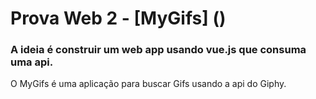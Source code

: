 # Prova Web 2 - [MyGifs] ()

### A ideia é construir um web app usando vue.js que consuma uma api.

O MyGifs é uma aplicação para buscar Gifs usando a api do Giphy.


